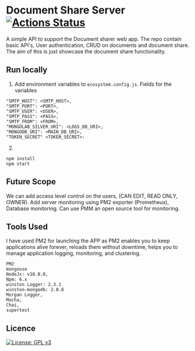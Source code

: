 # Document Share Server  [![Actions Status](https://github.com/akshay9502/Document_Share_Server/workflows/Node%20CI/badge.svg)](https://github.com/akshay9502/Document_Share_Server/actions)
A simple API to support the Document sharer web app. The repo contain basic API's, User authentication, CRUD on documents and document share. The aim of this is just showcase the document share functionality.


## Run locally
1. Add environment variables to `ecosystem.config.js`. Fields for the variables
```
"SMTP_HOST": <SMTP_HOST>,
"SMTP_PORT": <PORT>,
"SMTP_USER": <USER>,
"SMTP_PASS": <PASS>,
"SMTP_FROM": <FROM>,
"MONGOLAB_SILVER_URI": <LOGS_DB_URI>,
"MONGODB_URI": <MAIN_DB_URI>,
"TOKEN_SECRET" <TOKEN_SECRET>:
```
2.
```
npm install
npm start
```

## Future Scope
We can add access level control on the users, (CAN EDIT, READ ONLY, OWNER). Add server monitoring using PM2 exporter (Prometheus), Database monitoring. Can use PMM an open source tool for monitoring.

## Tools Used
I have used PM2 for launching the APP as PM2 enables you to keep applications alive forever, reloads them without downtime, helps you to manage application logging, monitoring, and clustering.
```
PM2
mongoose
NodeJs: v10.0.0,
Npm: 6.x
winston Logger: 2.3.1
winston-mongodb: 2.0.8
Morgan Logger,
Mocha,
Chai,
supertest
```

## Licence
[![License: GPL v3](https://img.shields.io/badge/License-GPLv3-blue.svg)](https://www.gnu.org/licenses/gpl-3.0)

